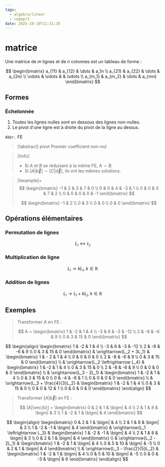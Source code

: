 ```yaml
---
tags:
  - algebra/linear
  - cegep/3
date: 2025-10-10T11:31:35
---
```


# matrice

Une matrice de $m$ lignes et de $n$ colonnes est un tableau de forme :

$$
\begin{bmatrix}
a_{11} & a_{12} & \dots & a_1n \\
a_{21} & a_{22} & \dots & a_{2n} \\
\vdots & \vdots & & \vdots \\
a_{m_1} & a_{m_2} & \dots & a_{mn}
\end{bmatrix}
$$

## Formes

### Échelonnée

1. Toutes les lignes nulles sont en dessous des lignes non-nulles.
2. Le pivot d'une ligne est à droite du pivot de la ligne au dessus.

`Abbr.` FE

> [!abstract] pivot
> Premier coefficient non-nul

> [!info]
> - Si $A$ et $B$ se réduisent à la même FE, $A \sim B$.
> - Si $[A|\vec{b}] \sim [C|\vec{d}]$, ils ont les mêmes solutions.

> [!example]+
> $$
> \begin{bmatrix}
> -1 & 2 & 3 & 7 & 0 \\
> 0 & 0 & 4 & -3 & 1 \\
> 0 & 0 & 0 & 7 & 2 \\
> 0 & 0 & 0 & 0 & -1
> \end{bmatrix}
> $$
> 
> $$
> \begin{bmatrix}
> -1 & 2 \\
> 0 & 3 \\
> 0 & 0 \\
> 0 & 0
> \end{bmatrix}
> $$

## Opérations élémentaires

### Permutation de lignes

$$
L_i \leftrightarrow L_j
$$

### Multiplication de ligne

$$
L_i \to kL_i, \ k \in \mathbb{R}
$$

### Addition de lignes

$$
L_i \to L_i + kL_j, \ k \in \mathbb{R}
$$

## Exemples

> Transformer $A$ en FE :
> 
> $$
> A = \begin{bmatrix}
> 1 & -2 & 1 & 4 \\
> -3 & 6 & -3 & -12 \\
> 2 & -8 & -6 & 9 \\
> 0 & 3 & 15 & 0
> \end{bmatrix}
> $$

$$
\begin{align}
\begin{bmatrix}
1 & -2 & 1 & 4 \\
-3 & 6 & -3 & -12 \\
2 & -8 & -6 & 9 \\
0 & 3 & 15 & 0
\end{bmatrix} & \xrightarrow{L_2 + 3L_1} & \begin{bmatrix}
1 & - 2 & 1 & 4 \\
0 & 0 & 0 & 0 \\
2 & -8 & -6 & 9 \\
0 & 3 & 15 & 0
\end{bmatrix} \\
 & \xrightarrow{L_2 \leftrightarrow L_4} & \begin{bmatrix}
1 & -2 & 1 & 4 \\
0 & 3 & 15 & 0 \\
2 & -8 & -6 & 9 \\
0 & 0 & 0 & 0
\end{bmatrix} \\
 & \xrightarrow{L_3 - 2L_1} & \begin{bmatrix}
1 & -2 & 1 & 4 \\
0 & 3 & 15 & 0 \\
0 & -4 & -8 & 1 \\
0 & 0 & 0 & 0
\end{bmatrix} \\
 & \xrightarrow{L_3 + \frac{4}{3}L_2} & \begin{bmatrix}
1 & -2 & 1 & 4 \\
0 & 3 & 15 & 0 \\
0 & 0 & 12 & 1 \\
0 & 0 & 0 & 0
\end{bmatrix}
\end{align}
$$

> Transformer $[A|\vec{b}]$ en FE :
> 
> $$
> [A|\vec{b}] = \begin{bmatrix}
> 0 & 2 & 1 & \bigm| & 4 \\
> 2 & 1 & 8 & \bigm| & 3 \\
> 1 & -2 & 1 & \bigm| & 4
> \end{bmatrix}
> $$

$$
\begin{align}
\begin{bmatrix}
0 & 2 & 1 & \bigm| & 4 \\
2 & 1 & 8 & \bigm| & 3 \\
1 & -2 & -1 & \bigm| & 4
\end{bmatrix} & \xrightarrow{L_1 \leftrightarrow L_3} & \begin{bmatrix}
1 & -2 & -1 & \bigm| & 4 \\
2 & 1 & 8 & \bigm| & 3 \\
0 & 2 & 1 & \bigm| & 4
\end{bmatrix} \\
 & \xrightarrow{L_2 - 2L_1} & \begin{bmatrix}
1 & -2 & 1 & \bigm| & 4 \\
0 & 5 & 10 & \bigm| & -5 \\
0 & 2 & 1 & \bigm| & 4
\end{bmatrix} \\
 & \xrightarrow{L_3 - \frac{2}{5}L_2} & \begin{bmatrix}
1 & -2 & 1 & \bigm| & 4 \\
0 & 5 & 10 & \bigm| & -5 \\
0 & 0 & -3 & \bigm| & 6
\end{bmatrix}
\end{align}
$$